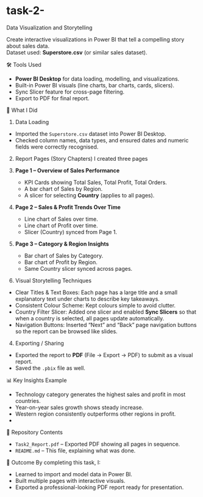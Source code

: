 # task-2-
Data Visualization and Storytelling

Create interactive visualizations in Power BI that tell a compelling story about sales data.  
Dataset used: **Superstore.csv** (or similar sales dataset).

 🛠️ Tools Used
- **Power BI Desktop** for data loading, modelling, and visualizations.
- Built-in Power BI visuals (line charts, bar charts, cards, slicers).
- Sync Slicer feature for cross-page filtering.
- Export to PDF for final report.

📝 What I Did

1. Data Loading
- Imported the `Superstore.csv` dataset into Power BI Desktop.
- Checked column names, data types, and ensured dates and numeric fields were correctly recognised.

2. Report Pages (Story Chapters)
I created three pages

1. **Page 1 – Overview of Sales Performance**
   - KPI Cards showing Total Sales, Total Profit, Total Orders.
   - A bar chart of Sales by Region.
   - A slicer for selecting **Country** (applies to all pages).

2. **Page 2 – Sales & Profit Trends Over Time**
   - Line chart of Sales over time.
   - Line chart of Profit over time.
   - Slicer (Country) synced from Page 1.

3. **Page 3 – Category & Region Insights**
   - Bar chart of Sales by Category.
   - Bar chart of Profit by Region.
   - Same Country slicer synced across pages.


3. Visual Storytelling Techniques
- Clear Titles & Text Boxes: Each page has a large title and a small explanatory text under charts to describe key takeaways.
- Consistent Colour Scheme: Kept colours simple to avoid clutter.
- Country Filter Slicer: Added one slicer and enabled **Sync Slicers** so that when a country is selected, all pages update automatically.
- Navigation Buttons: Inserted “Next” and “Back” page navigation buttons so the report can be browsed like slides.

4. Exporting / Sharing
- Exported the report to **PDF** (File → Export → PDF) to submit as a visual report.
- Saved the `.pbix` file as well.

📊 Key Insights Example
- Technology category generates the highest sales and profit in most countries.
- Year-on-year sales growth shows steady increase.
- Western region consistently outperforms other regions in profit.
- 
📁 Repository Contents
- `Task2_Report.pdf` – Exported PDF showing all pages in sequence.
- `README.md` – This file, explaining what was done.

🚀 Outcome
By completing this task, I:
- Learned to import and model data in Power BI.
- Built multiple pages with interactive visuals.
- Exported a professional-looking PDF report ready for presentation.

